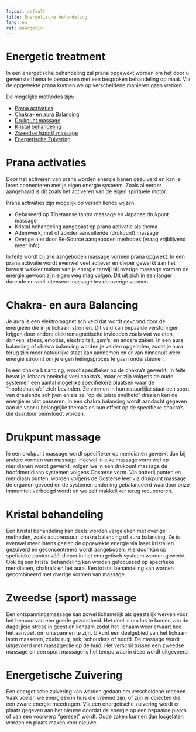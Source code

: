 ```yaml
---
layout: default
title: Energetische behandeling
lang: en
ref: energetic
---
```

# Energetic treatment 

In een energetische behandeling zal prana opgewekt worden om het door u gewenste thema te benaderen met een besproken behandeling op maat. Via de opgewekte prana kunnen we op verscheidene manieren gaan werken. 

De mogelijke methodes zijn: 

* <a href="#PranaActivaties">Prana activaties</a>  
* <a href="#ChakraAuraBalancing">Chakra- en aura Balancing </a>  
* <a href="#DrukpuntMassage">Drukpunt massage </a> 
* <a href="#KristalBehandeling">Kristal behandeling </a>
* <a href="#ZweedseMassage">Zweedse (sport) massage</a>
* <a href="#EnergetischeZuivering">Energetische Zuivering</a>


<h1 id="PranaActivaties"> Prana activaties </h1>

Door het activeren van prana worden energie banen gezuiverd en kan je leren connecteren met je eigen energie systeem.  Zoals al eerder aangehaald is dit zoals het activeren van de eigen spirituele motor. 


Prana activaties zijn mogelijk op verschillende wijzen:

* Gebaseerd op Tibetaanse tantra massage en Japanse drukpunt massage
* Kristal behandeling aangepast op prana activatie als thema
* Ademwerk, met of zonder aanvullende (drukpunt) massage
* Overige niet door Re-Source aangeboden methodes (vraag vrijblijvend meer info)


In feite wordt bij alle aangeboden massage vormen prana opgwekt. In een prana activatie wordt evenwel veel actiever en dieper gewerkt aan het bewust wakker maken van je energie terwijl bij overige massage vormen de energie gewoon zijn eigen weg mag volgen. Dit uit zich in een langer durende en veel intensere massage tov de overige vormen. 


<h1 id="ChakraAuraBalancing"> Chakra- en aura Balancing </h1>

Je aura is een elektromagnetisch veld dat wordt gevormd door de energieën die in je lichaam stromen. Dit veld kan bepaalde verstoringen krijgen door andere elektromagnetische invloeden zoals wat we eten, drinken, stress, emoties, electriciteit, gsm’s, en andere zaken. In een aura balancing of chakra balancing worden je velden opgeladen, zodat je aura terug zijn meer natuurlijke staat kan aannemen en er van binnenuit weer energie stroomt om je eigen helingsproces te gaan ondersteunen. 

In een chakra balancing, wordt specifieker op de chakra’s gewerkt. In feite bevat je lichaam oneindig veel chakra’s, maar er zijn volgens de oude systemen een aantal mogelijke specifiekere plaatsen waar de “hoofdchakra’s” zich bevinden. Ze vormen in hun natuurlijke staat een soort van draaiende schijven en als ze “op de juiste snelheid” draaien kan de energie er vlot passeren. In een chakra balancing wordt aandacht gegeven aan de voor u belangrijke thema’s en hun effect op de specifieke chakra’s die daardoor beïnvloedt worden. 

<h1 id="DrukpuntMassage"> Drukpunt massage </h1>

In een drukpunt massage wordt specifieker op meridianen gewerkt dan bij andere vormen van massage. Hoewel in elke massage vorm wel op meridianen wordt gewerkt, volgen we in een drukpunt massage de hoofdmeridiaan systemen volgens Oosterse vorm. Via batterij punten en meridiaan punten, worden volgens de Oosterse leer  via drukpunt massage de organen gevoed en de systemen onderling gebalanceerd waardoor onze immuniteit verhoogd wordt en we zelf makkelijker terug recupereren.      


<h1 id="KristalBehandeling"> Kristal behandeling </h1>

Een Kristal behandeling kan deels worden vergeleken met overige methoden, zoals acupressuur, chakra balancing of aura balancing. Ze is evenwel meer intens gezien de opgewekte energie via laser kristallen gezuiverd en geconcentreerd wordt aangeboden. Hierdoor kan op speficieke punten véél dieper in het energetisch systeem worden gewerkt. Ook bij een kristal behandeling kan worden gefocussed op specifieke meridianen, chakra’s en het aura. Een kristal behandeling kan worden gecombineerd met overige vormen van massage. 


<h1 id="ZweedseMassage"> Zweedse (sport) massage</h1>

Een ontspanningsmassage kan zowel lichamelijk als geestelijk werken voor het behoud van een goede gezondheid. Het doel is om los te komen van de dagelijkse stress in geest en lichaam zodat het lichaam weer ervaart hoe het aanvoelt om ontspannen te zijn. U kunt een deelgebied van het lichaam laten masseren, zoals: rug, nek, schouders of hoofd. De massage wordt uitgevoerd met massageolie op de huid. Het verschil tussen een zweedse massage en een sport massage is het tempo waarin deze wordt uitgevoerd. 


<h1 id="EnergetischeZuivering">Energetische Zuivering</h1>

Een energetische zuivering kan worden gedaan om verscheidene redenen. Vaak voelen we energieën in huis die vreemd zijn, of zijn er objecten die een zware energie meedragen. Via een energetische zuivering wordt er plaats gegeven aan het nieuwe doordat de energie op een bepaalde plaats of van een voorwerp “gereset” wordt. Oude zaken kunnen dan losgelaten worden en plaats maken voor nieuwe. 
